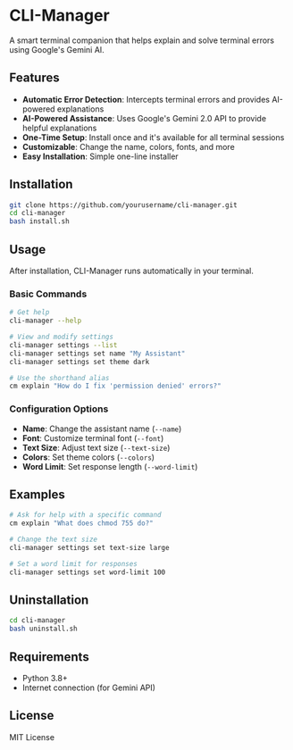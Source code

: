 # CLI-Manager

A smart terminal companion that helps explain and solve terminal errors using Google's Gemini AI.

## Features

- **Automatic Error Detection**: Intercepts terminal errors and provides AI-powered explanations
- **AI-Powered Assistance**: Uses Google's Gemini 2.0 API to provide helpful explanations
- **One-Time Setup**: Install once and it's available for all terminal sessions
- **Customizable**: Change the name, colors, fonts, and more
- **Easy Installation**: Simple one-line installer

## Installation

```bash
git clone https://github.com/yourusername/cli-manager.git
cd cli-manager
bash install.sh
```

## Usage

After installation, CLI-Manager runs automatically in your terminal.

### Basic Commands

```bash
# Get help
cli-manager --help

# View and modify settings
cli-manager settings --list
cli-manager settings set name "My Assistant"
cli-manager settings set theme dark

# Use the shorthand alias
cm explain "How do I fix 'permission denied' errors?"
```

### Configuration Options

- **Name**: Change the assistant name (`--name`)
- **Font**: Customize terminal font (`--font`)
- **Text Size**: Adjust text size (`--text-size`)
- **Colors**: Set theme colors (`--colors`)
- **Word Limit**: Set response length (`--word-limit`)

## Examples

```bash
# Ask for help with a specific command
cm explain "What does chmod 755 do?"

# Change the text size
cli-manager settings set text-size large

# Set a word limit for responses
cli-manager settings set word-limit 100
```

## Uninstallation

```bash
cd cli-manager
bash uninstall.sh
```

## Requirements

- Python 3.8+
- Internet connection (for Gemini API)

## License

MIT License
